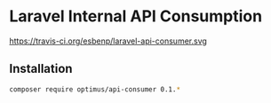 # Laravel Internal API Consumption

https://travis-ci.org/esbenp/laravel-api-consumer.svg

## Installation

```bash
composer require optimus/api-consumer 0.1.*
```